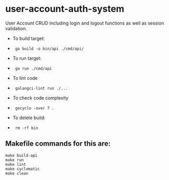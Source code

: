 # user-account-auth-system
User Account CRUD including login and logout functions as well as session validation.

- To build target: 
-      go build -o bin/api ./cmd/api/

-  To run target:
-      go run ./cmd/api 

- To lint code
-      golangci-lint run ./... 

- To check code complexity
-      gocyclo -over 7 . 

- To delete build:
-      rm -rf bin 

## Makefile commands for this are:
```
make build-api
make run
make lint
make cyclomatic 
make clean
```


